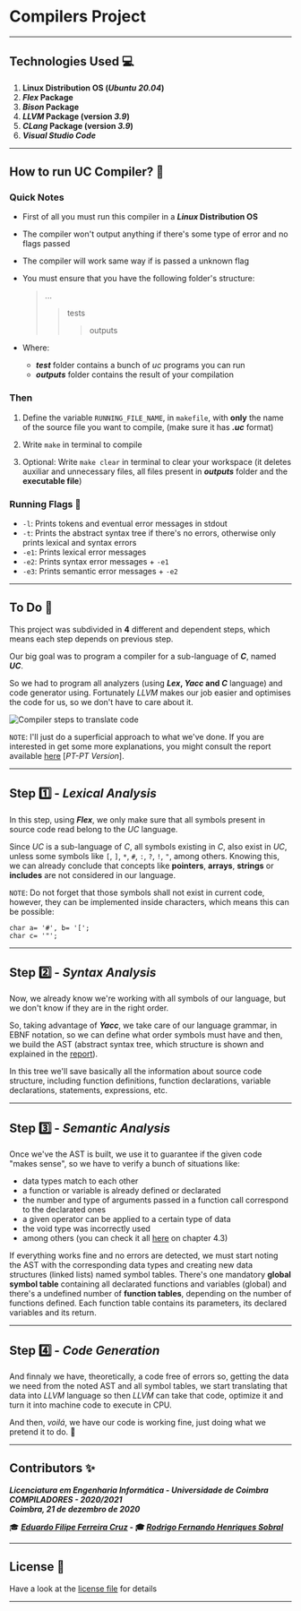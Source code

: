 # Compilers Project

___

## Technologies Used :computer:

1. **Linux Distribution OS (*Ubuntu 20.04*)**
2. ***Flex* Package** 
3. ***Bison* Package**
4. ***LLVM* Package (version *3.9*)**
5. ***CLang* Package (version *3.9*)**
6. ***Visual Studio Code***

___

## How to run UC Compiler? :running:

### Quick Notes
- First of all you must run this compiler in a ***Linux* Distribution OS**
- The compiler won't output anything if there's some type of error and no flags passed
- The compiler will work same way if is passed a unknown flag
- You must ensure that you have the following folder's structure:
    > ...
    >> tests
    >>> outputs

- Where: 
    - ***test*** folder contains a bunch of *uc* programs you can run
    -  ***outputs*** folder contains the result of your compilation

### Then

1) Define the variable `RUNNING_FILE_NAME`, in `makefile`, with **only** the name of the source file you want to compile, (make sure it has ***.uc*** format)

2) Write `make` in terminal to compile

3) Optional: Write `make clear` in terminal to clear your workspace (it deletes auxiliar and unnecessary files, all files present in ***outputs*** folder and the **executable file**)

### Running Flags :flags:

- `-l`: Prints tokens and eventual error messages in stdout
- `-t`: Prints the abstract syntax tree if there's no errors, otherwise only prints lexical and syntax errors
- `-e1`: Prints lexical error messages
- `-e2`: Prints syntax error messages + `-e1`
- `-e3`: Prints semantic error messages + `-e2`

___

## To Do :memo:

This project was subdivided in **4** different and dependent steps, which means each step depends on previous step. 

Our big goal was to program a compiler for a sub-language of ***C***, named ***UC***. 

So we had to program all analyzers (using ***Lex*, *Yacc* and *C*** language) and code generator using. Fortunately *LLVM* makes our job easier and optimises the code for us, so we don't have to care about it.

![Compiler steps to translate code](https://media.geeksforgeeks.org/wp-content/uploads/compilerDesign.jpg)

`NOTE`: I'll just do a superficial approach to what we've done. If you are interested in get some more explanations, you might consult the report available [here](Relatório_Compiladores.pdf) [*PT-PT Version*].

___     

## Step :one: - *Lexical Analysis*

In this step, using ***Flex***, we only make sure that all symbols present in source code read belong to the *UC* language. 

Since *UC* is a sub-language of *C*, all symbols existing in *C*, also exist in *UC*, unless some symbols like `[`, `]`, `*`, `#`, `:`, `?`, `!`, `"`, among others. Knowing this, we can already conclude that concepts like **pointers**, **arrays**, **strings** or **includes** are not considered in our language.

`NOTE`: Do not forget that those symbols shall not exist in current code, however, they can be implemented inside characters, which means this can be possible:

    char a= '#', b= '[';
    char c= '"';

___

## Step :two: - *Syntax Analysis*

Now, we already know we're working with all symbols of our language, but we don't know if they are in the right order.

So, taking advantage of ***Yacc***, we take care of our language grammar, in EBNF notation, so we can define what order symbols must have and then, we build the AST (abstract syntax tree, which structure is shown and explained in the [report](Relatório_Compiladores.pdf)).

In this tree we'll save basically all the information about source code structure, including function definitions, function declarations, variable declarations, statements, expressions, etc.

___

## Step :three: - *Semantic Analysis*

Once we've the AST is built, we use it to guarantee if the given code "makes sense", so we have to verify a bunch of situations like:
- data types match to each other
- a function or variable is already defined or declarated
- the number and type of arguments passed in a function call correspond to the declarated ones
- a given operator can be applied to a certain type of data
- the void type was incorrectly used
- among others (you can check it all [here](Meta4/enunciado_projeto_2020_v4.0.pdf) on chapter 4.3)

If everything works fine and no errors are detected, we must start noting the AST with the corresponding data types and creating new data structures (linked lists) named symbol tables. There's one mandatory **global symbol table** containing all declarated functions and variables (global) and there's a undefined number of **function tables**, depending on the number of functions defined. Each function table contains its parameters, its declared variables and its return.

___

## Step :four: - *Code Generation*

And finnaly we have, theoretically, a code free of errors so, getting the data we need from the noted AST and all symbol tables, we start translating that data into *LLVM* language so then *LLVM* can take that code, optimize it and turn it into machine code to execute in CPU.

And then, *voilá*, we have our code is working fine, just doing what we pretend it to do. :pray:

___

## **Contributors** :sparkles:

<html><i><b> Licenciatura em Engenharia Informática - Universidade de Coimbra<br>
COMPILADORES - 2020/2021 <br>
Coimbra, 21 de dezembro de 2020
</b></i></html>

:mortar_board: ***[Eduardo Filipe Ferreira Cruz](https://github.com/zurcode)* - :mortar_board: *[Rodrigo Fernando Henriques Sobral](https://github.com/RodrigoSobral2000)***

___

## License :link:
Have a look at the [license file](LICENSE) for details
___
